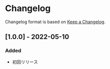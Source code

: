 # Changelog
Changelog format is based on [Keep a Changelog](https://keepachangelog.com/en/1.0.0/).

## [1.0.0] - 2022-05-10
### Added
- 初回リリース